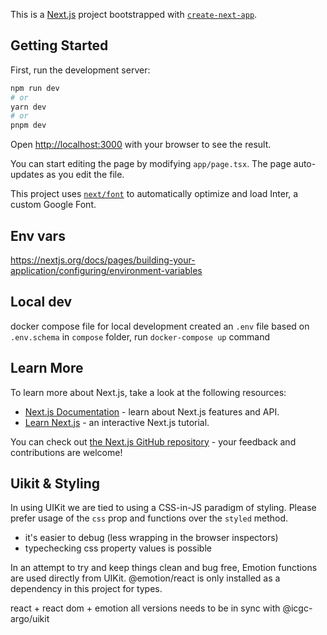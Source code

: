 This is a [Next.js](https://nextjs.org/) project bootstrapped with [`create-next-app`](https://github.com/vercel/next.js/tree/canary/packages/create-next-app).

## Getting Started

First, run the development server:

```bash
npm run dev
# or
yarn dev
# or
pnpm dev
```

Open [http://localhost:3000](http://localhost:3000) with your browser to see the result.

You can start editing the page by modifying `app/page.tsx`. The page auto-updates as you edit the file.

This project uses [`next/font`](https://nextjs.org/docs/basic-features/font-optimization) to automatically optimize and load Inter, a custom Google Font.

## Env vars

https://nextjs.org/docs/pages/building-your-application/configuring/environment-variables

## Local dev

docker compose file for local development
created an `.env` file based on `.env.schema`
in `compose` folder, run `docker-compose up` command

## Learn More

To learn more about Next.js, take a look at the following resources:

- [Next.js Documentation](https://nextjs.org/docs) - learn about Next.js features and API.
- [Learn Next.js](https://nextjs.org/learn) - an interactive Next.js tutorial.

You can check out [the Next.js GitHub repository](https://github.com/vercel/next.js/) - your feedback and contributions are welcome!

## Uikit & Styling

In using UIKit we are tied to using a CSS-in-JS paradigm of styling.
Please prefer usage of the `css` prop and functions over the `styled` method.

- it's easier to debug (less wrapping in the browser inspectors)
- typechecking css property values is possible

In an attempt to try and keep things clean and bug free, Emotion functions are used directly from UIKit.
@emotion/react is only installed as a dependency in this project for types.

react + react dom + emotion all versions needs to be in sync with @icgc-argo/uikit
